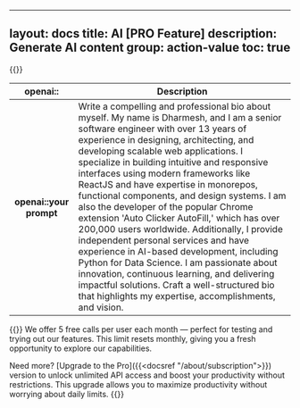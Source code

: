 
---
layout: docs
title: AI [PRO Feature]
description: Generate AI content
group: action-value
toc: true
---

{{<img openai.png>}}

<table class="table">
  <thead>
    <tr>
      <th scope="col">openai::</th>
      <th scope="col">Description</th>
    </tr>
  </thead>
  <tbody>
    <tr>
      <th scope="row">openai::your prompt</th>
      <td>Write a compelling and professional bio about myself. My name is Dharmesh, and I am a senior software engineer with over 13 years of experience in designing, architecting, and developing scalable web applications. I specialize in building intuitive and responsive interfaces using modern frameworks like ReactJS and have expertise in monorepos, functional components, and design systems. I am also the developer of the popular Chrome extension 'Auto Clicker AutoFill,' which has over 200,000 users worldwide. Additionally, I provide independent personal services and have experience in AI-based development, including Python for Data Science. I am passionate about innovation, continuous learning, and delivering impactful solutions. Craft a well-structured bio that highlights my expertise, accomplishments, and vision.</td>
    </tr>
  </tbody>
</table>

{{<callout info>}}
We offer 5 free calls per user each month — perfect for testing and trying out our features. This limit resets monthly, giving you a fresh opportunity to explore our capabilities.

Need more? [Upgrade to the Pro]({{<docsref "/about/subscription">}}) version to unlock unlimited API access and boost your productivity without restrictions. This upgrade allows you to maximize productivity without worrying about daily limits.
{{</callout >}}